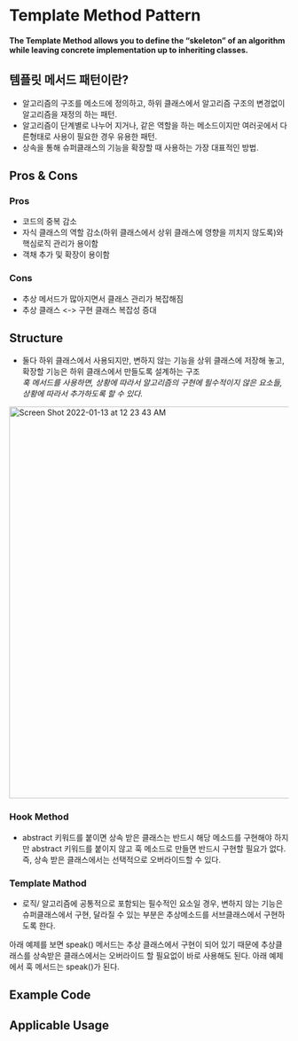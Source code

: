 # Template Method Pattern 

#### The Template Method allows you to define the “skeleton” of an algorithm while leaving concrete implementation up to inheriting classes.

## 템플릿 메서드 패턴이란?

- 알고리즘의 구조를 메소드에 정의하고, 하위 클래스에서 알고리즘 구조의 변경없이 알고리즘을 재정의 하는 패턴.
- 알고리즘이 단계별로 나누어 지거나, 같은 역할을 하는 메소드이지만 여러곳에서 다른형태로 사용이 필요한 경우 유용한 패턴.
- 상속을 통해 슈퍼클래스의 기능을 확장할 때 사용하는 가장 대표적인 방법.


## Pros & Cons

### Pros

- 코드의 중복 감소 
- 자식 클래스의 역할 감소(하위 클래스에서 상위 클래스에 영향을 끼치지 않도록)와 핵심로직 관리가 용이함
- 객채 추가 및 확장이 용이함 

### Cons

- 추상 메서드가 많아지면서 클래스 관리가 복잡해짐
- 추상 클래스 <-> 구현 클래스 복잡성 증대 

## Structure 
- 둘다 하위 클래스에서 사용되지만, 변하지 않는 기능을 상위 클래스에 저장해 놓고, 확장할 기능은 하위 클래스에서 만들도록 설계하는 구조 <br/>
  *훅 메서드를 사용하면, 상황에 따라서 알고리즘의 구현에 필수적이지 않은 요소들, 상황에 따라서 추가하도록 할 수 있다.*


<img width="707" alt="Screen Shot 2022-01-13 at 12 23 43 AM" src="https://user-images.githubusercontent.com/84689488/149169371-d9570433-9889-4e46-b58f-aa723932339a.png">

### Hook Method
 - abstract 키워드를 붙이면 상속 받은 클래스는 반드시 해당 메소드를 구현해야 하지만 abstract 키워드를 붙이지 않고 훅 메소드로 만들면 반드시 구현할 필요가 없다. 즉, 상속 받은 클래스에서는 선택적으로 오버라이드할 수 있다.

### Template Mathod 
 - 로직/ 알고리즘에 공통적으로 포함되는 필수적인 요소일 경우, 변하지 않는 기능은 슈퍼클래스에서 구현, 달라질 수 있는 부분은 추상메소드를 서브클래스에서 구현하도록 한다.




아래 예제를 보면 speak() 메서드는 추상 클래스에서 구현이 되어 있기 때문에 추상클래스를 상속받은 클래스에서는 오버라이드 할 필요없이 바로 사용해도 된다. 아래 예제에서 훅 메서드는 speak()가 된다.


## Example Code

## Applicable Usage
